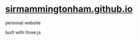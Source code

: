 # [sirmammingtonham.github.io](https://sirmammingtonham.github.io/)
personal website

built with three.js